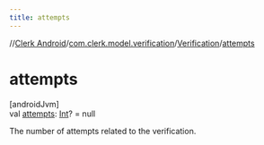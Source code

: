 ```yaml
---
title: attempts
---
```

//[Clerk Android](../../../index.html)/[com.clerk.model.verification](../index.html)/[Verification](index.html)/[attempts](attempts.html)



# attempts



[androidJvm]\
val [attempts](attempts.html): [Int](https://kotlinlang.org/api/latest/jvm/stdlib/kotlin-stdlib/kotlin/-int/index.html)? = null



The number of attempts related to the verification.




